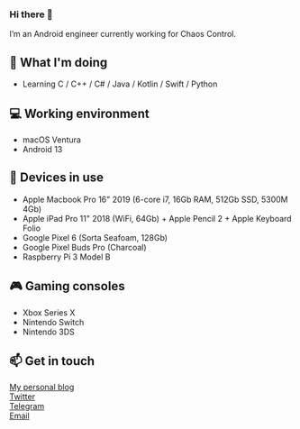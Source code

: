 ### Hi there 👋

I’m an Android engineer currently working for Chaos Control.

## 🤔 What I'm doing
- Learning C / C++ / C# / Java / Kotlin / Swift / Python

## 💻 Working environment
- macOS Ventura
- Android 13

## 📱 Devices in use
- Apple Macbook Pro 16" 2019 (6-core i7, 16Gb RAM, 512Gb SSD, 5300M 4Gb)<br>
- Apple iPad Pro 11" 2018 (WiFi, 64Gb) + Apple Pencil 2 + Apple Keyboard Folio
- Google Pixel 6 (Sorta Seafoam, 128Gb)
- Google Pixel Buds Pro (Charcoal)
- Raspberry Pi 3 Model B

## 🎮 Gaming consoles
- Xbox Series X
- Nintendo Switch
- Nintendo 3DS

## 📫 Get in touch
[My personal blog](https://ukhamitov.com/)<br />
[Twitter](https://twitter.com/ukhamitov)<br />
[Telegram](https://t.me/ukhamitov)<br />
[Email](mailto:ukhamitov@gmail.com)

<!--
**ukhamitov/ukhamitov** is a ✨ _special_ ✨ repository because its `README.md` (this file) appears on your GitHub profile.

Here are some ideas to get you started:

- 🔭 I’m currently working on ...
- 🌱 I’m currently learning ...
- 👯 I’m looking to collaborate on ...
- 🤔 I’m looking for help with ...
- 💬 Ask me about ...
- 📫 How to reach me: ...
- 😄 Pronouns: ...
- ⚡ Fun fact: ...
-->
